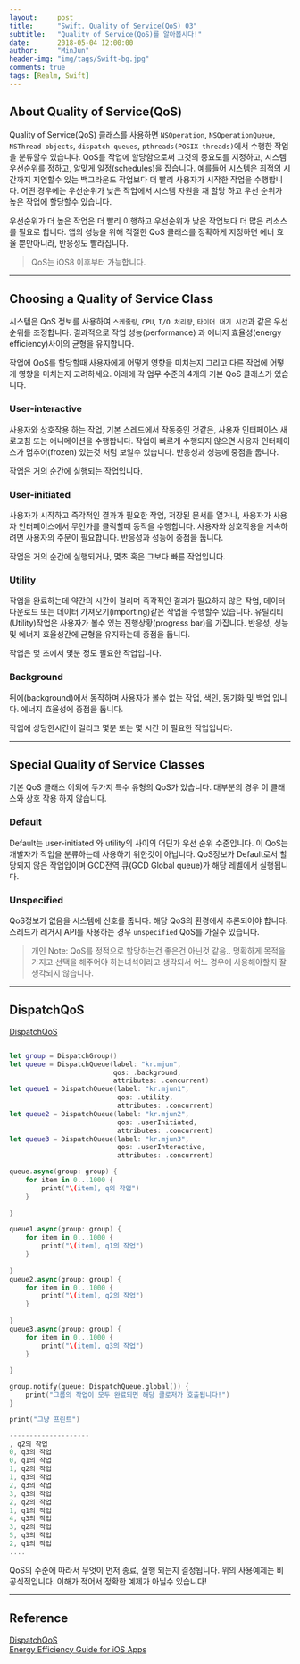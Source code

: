 ```yaml
---
layout:     post
title:      "Swift. Quality of Service(QoS) 03"
subtitle:   "Quality of Service(QoS)를 알아봅시다!"
date:       2018-05-04 12:00:00
author:     "MinJun"
header-img: "img/tags/Swift-bg.jpg"
comments: true 
tags: [Realm, Swift]
---
```


## About Quality of Service(QoS)  
 
 Quality of Service(QoS) 클래스를 사용하면 `NSOperation`, `NSOperationQueue`, `NSThread objects`, `dispatch queues`, `pthreads(POSIX threads)`에서 수행한 작업을 분류할수 있습니다. 
 QoS를 작업에 할당함으로써 그것의 중요도를 지정하고, 시스템 우선순위를 정하고, 알맞게 일정(schedules)을 잡습니다. 예를들어 시스템은 최적의 시간까지 지연할수 있는 백그라운드 작업보다 더 빨리 사용자가 시작한 작업을 수행합니다.
어떤 경우에는 우선순위가 낮은 작업에서 시스템 자원을 재 할당 하고 우선 순위가 높은 작업에 할당할수 있습니다. 

우선순위가 더 높은 작업은 더 빨리 이행하고 우선순위가 낮은 작업보다 더 많은 리소스를 필요로 합니다. 앱의 성능을 위해 적절한 QoS 클래스를 정확하게 지정하면 에너 효율 뿐만아니라, 반응성도 빨라집니다. 

> QoS는 iOS8 이후부터 가능합니다. 

---

## Choosing a Quality of Service Class 

시스템은 QoS 정보를 사용하여 `스케줄링`, `CPU`, `I/O 처리량`, `타이머 대기 시간`과 같은 우선순위를 조정합니다. 
결과적으로 작업 성능(performance) 과 에너지 효율성(energy efficiency)사이의 균형을 유지합니다. 

작업에 QoS를 할당할때 사용자에게 어떻게 영향을 미치는지 그리고 다른 작업에 어떻게 영향을 미치는지 고려하세요. 아래에 각 업무 수준의 4개의 기본 QoS 클래스가 있습니다. 

### User-interactive 

사용자와 상호작용 하는 작업, 기본 스레드에서 작동중인 것같은, 사용자 인터페이스 새로고침 또는 애니메이션을 수행합니다. 작업이 빠르게 수행되지 않으면 사용자 인터페이스가 멈추어(frozen) 있는것 처럼 보일수 있습니다. 반응성과 성능에 중점을 둡니다. 

작업은 거의 순간에 실행되는 작업입니다.

### User-initiated

사용자가 시작하고 즉각적인 결과가 필요한 작업, 저장된 문서를 열거나, 사용자가 사용자 인터페이스에서 무언가를 클릭할때 동작을 수행합니다. 사용자와 상호작용을 계속하려면 사용자의 주문이 필요합니다. 반응성과 성능에 중점을 둡니다.

작업은 거의 순간에 실행되거나, 몇초 혹은 그보다 빠른 작업입니다. 

### Utility 

작업을 완료하는데 약간의 시간이 걸리며 즉각적인 결과가 필요하지 않은 작업, 데이터 다운로드 또는 데이터 가져오기(importing)같은 작업을 수행할수 있습니다. 유틸리티(Utility)작업은 사용자가 볼수 있는 진행상황(progress bar)을 가집니다. 반응성, 성능 및 에너지 효율성간에 균형을 유지하는데 중점을 둡니다. 

작업은 몇 초에서 몇분 정도 필요한 작업입니다.

### Background

뒤에(background)에서 동작하며 사용자가 볼수 없는 작업, 색인, 동기화 및 백업 입니다. 에너지 효율성에 중점을 둡니다.

작업에 상당한시간이 걸리고 몇분 또는 몇 시간 이 필요한 작업입니다. 

---

## Special Quality of Service Classes

기본 QoS 클래스 이외에 두가지 특수 유형의 QoS가 있습니다. 대부분의 경우 이 클래스와 상호 작용 하지 않습니다. 

### Default 

Default는 user-initiated 와 utility의 사이의 어딘가 우선 순위 수준입니다. 이 QoS는 개발자가 작업을 분류하는데 사용하기 위한것이 아닙니다. QoS정보가 Default로서 할당되지 않은 작업입이며 GCD전역 큐(GCD Global queue)가 해당 레벨에서 실행됩니다. 

### Unspecified

QoS정보가 없음을 시스템에 신호를 줍니다. 해당 QoS의 환경에서 추론되어야 합니다. 
스레드가 레거시 API를 사용하는 경우 `unspecified` QoS를 가질수 있습니다.

> 개인 Note: QoS를 정적으로 할당하는건 좋은건 아닌것 같음.. 명확하게 목적을 가지고 선택을 해주어야 하는녀석이라고 생각되서 어느 경우에 사용해야할지 잘 생각되지 않습니다.

---

## DispatchQoS

[DispatchQoS](https://developer.apple.com/documentation/dispatch/dispatchqos)<br>

```swift

let group = DispatchGroup()
let queue = DispatchQueue(label: "kr.mjun",
                          qos: .background,
                          attributes: .concurrent)
let queue1 = DispatchQueue(label: "kr.mjun1",
                           qos: .utility,
                           attributes: .concurrent)
let queue2 = DispatchQueue(label: "kr.mjun2",
                           qos: .userInitiated,
                           attributes: .concurrent)
let queue3 = DispatchQueue(label: "kr.mjun3",
                           qos: .userInteractive,
                           attributes: .concurrent)

queue.async(group: group) {
    for item in 0...1000 {
        print("\(item), q의 작업")
    }
    
}

queue1.async(group: group) {
    for item in 0...1000 {
        print("\(item), q1의 작업")
    }
    
}
queue2.async(group: group) {
    for item in 0...1000 {
        print("\(item), q2의 작업")
    }
    
}
queue3.async(group: group) {
    for item in 0...1000 {
        print("\(item), q3의 작업")
    }
    
}

group.notify(queue: DispatchQueue.global()) {
    print("그룹의 작업이 모두 완료되면 해당 클로저가 호출됩니다!")
}

print("그냥 프린트")

--------------------
, q2의 작업
0, q3의 작업
0, q1의 작업
1, q2의 작업
1, q3의 작업
2, q3의 작업
3, q3의 작업
2, q2의 작업
1, q1의 작업
4, q3의 작업
3, q2의 작업
5, q3의 작업
2, q1의 작업
....
```


QoS의 수준에 따라서 무엇이 먼저 종료, 실행 되는지 결정됩니다. 위의 사용예제는 비공식적입니다. 이해가 적어서 정확한 예제가 아닐수 있습니다!


---

## Reference 

[DispatchQoS](https://developer.apple.com/documentation/dispatch/dispatchqos)<br>
[Energy Efficiency Guide for iOS Apps](https://developer.apple.com/library/content/documentation/Performance/Conceptual/EnergyGuide-iOS/PrioritizeWorkWithQoS.html)<br>